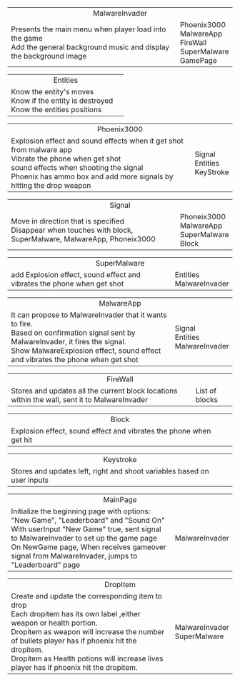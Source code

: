 <table><tr align = 'center'><td colspan = '2'>MalwareInvader</td></tr><tr><td>
Presents the main menu when player load into the game<br> 
Add the general background music and display the background image</td> 
<td>Phoenix3000<br>
MalwareApp<br>
FireWall<br>
SuperMalware<br>
GamePage<br>
</td>
</tr>
</table>

<table><tr align = 'center'><td colspan = '2'>Entities</td></tr>
<tr><td>Know the entity's moves<br>
Know if the entity is destroyed<br>
Know the entities positions
</td>
<td></td></tr></table>

<table><tr align = 'center'><td colspan = '2'>Phoenix3000</td></tr><tr><td>
<!--Has all the states as entity<br>Initially has three lives and decrement one Whenever get shot<br>Move horizontally <br>Use KeyStroke to update position<br>Has physical signals and fire signals<br>Disappear when it get shot from malware app-->
Explosion effect and sound effects when it get shot from malware app<br>
Vibrate the phone when get shot<br>
sound effects when shooting the signal<br>
Phoenix has ammo box and add more signals by hitting the drop weapon<br>
</td><td>
Signal<br>
Entities<br>
KeyStroke<br>
</td></tr></table>

<table><tr align = 'center'><td colspan = '2'>Signal</td></tr><tr><td>
Move in direction that is specified <br>
Disappear when touches with block, SuperMalware, MalwareApp, Phoneix3000<br>
</td><td>
Phoneix3000 <br>
MalwareApp <br>
SuperMalware<br>
Block
</td></tr></table>

<table><tr align = 'center'><td colspan = '2'>SuperMalware</td></tr><tr><td>
<!--SuperMalware can decide when to appear randomly every 30 seconds. <br>SuperMalware tells MalwareInvader it's entity information. <br>Based on system controlled horizontal movements, update its positions in entities Show explosion effect when I get shot<br> -->
add Explosion effect, sound effect and vibrates the phone when get shot<br>
</td><td>Entities<br> MalwareInvader</td></tr></table>

<table><tr align = 'center'><td colspan = '2'>MalwareApp</td></tr><tr><td>
It can propose to MalwareInvader that it wants to fire. <br>
Based on confirmation signal sent by MalwareInvader, it fires the signal. <br>
Show MalwareExplosion effect, sound effect and vibrates the phone when get shot
</td><td>Signal <br> Entities<br>MalwareInvader
</td></tr></table>

<table><tr align = 'center'><td colspan = '2'>FireWall</td></tr><tr><td>
Stores and updates all the current block locations
within the wall, sent it to MalwareInvader<br>
</td><td>List of blocks
</td></tr></table>

<table><tr align = 'center'><td colspan = '2'>Block</td></tr><tr><td>
Explosion effect, sound effect and vibrates the phone when get hit<br>
</td><td></td></tr></table>

<table><tr align = 'center'><td colspan = '2'>Keystroke</td></tr><tr><td>
Stores and updates left, right and shoot variables based on user inputs<br>
</td><td></td></tr></table>

<table><tr align = 'center'><td colspan = '2'>MainPage</td></tr><tr><td>
Initialize the beginning page with options: "New Game", "Leaderboard" and "Sound On" <br>
With userInput "New Game" true, sent signal to MalwareInvader to set up the game page<br>
On NewGame page, When receives gameover signal from MalwareInvader, jumps to "Leaderboard" page<!-- With userInput "Leaderboard" true, draw the Leaderboard page, which contains a "back" button <br> --><!-- With userInput "Sound On" true, sound on <br> -->
<!-- On Leaderboard page, when "back" true, jumps to "New Game"  page <br> -->
</td><td>MalwareInvader</td></tr></table>

<table><tr align = 'center'><td colspan = '2'>DropItem</td></tr><tr><td>
Create and update  the corresponding item to drop <br>
Each dropitem has its own label ,either weapon or health portion.  <br>
Dropitem as weapon will increase the number of bullets player has if phoenix hit the dropitem. <br>
Dropitem as Health potions will increase lives player has if phoenix hit the dropitem. <br>

</td><td>MalwareInvader<br> SuperMalware</td> </tr></table>